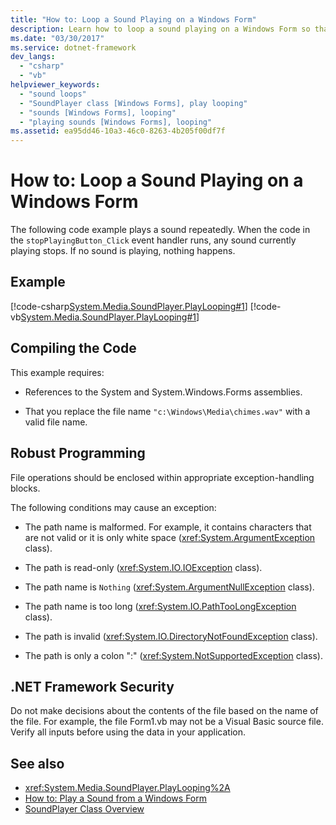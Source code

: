 ```yaml
---
title: "How to: Loop a Sound Playing on a Windows Form"
description: Learn how to loop a sound playing on a Windows Form so that it plays repeatedly and learn how to stop the sound.
ms.date: "03/30/2017"
ms.service: dotnet-framework
dev_langs: 
  - "csharp"
  - "vb"
helpviewer_keywords: 
  - "sound loops"
  - "SoundPlayer class [Windows Forms], play looping"
  - "sounds [Windows Forms], looping"
  - "playing sounds [Windows Forms], looping"
ms.assetid: ea95dd46-10a3-46c0-8263-4b205f00df7f
---
```

# How to: Loop a Sound Playing on a Windows Form

The following code example plays a sound repeatedly. When the code in the `stopPlayingButton_Click` event handler runs, any sound currently playing stops. If no sound is playing, nothing happens.

## Example

[!code-csharp[System.Media.SoundPlayer.PlayLooping#1](~/samples/snippets/csharp/VS_Snippets_Winforms/System.Media.SoundPlayer.PlayLooping/CS/Form1.cs#1)]
[!code-vb[System.Media.SoundPlayer.PlayLooping#1](~/samples/snippets/visualbasic/VS_Snippets_Winforms/System.Media.SoundPlayer.PlayLooping/VB/Form1.vb#1)]

## Compiling the Code

This example requires:

- References to the System and System.Windows.Forms assemblies.

- That you replace the file name `"c:\Windows\Media\chimes.wav"` with a valid file name.

## Robust Programming

File operations should be enclosed within appropriate exception-handling blocks.

The following conditions may cause an exception:

- The path name is malformed. For example, it contains characters that are not valid or it is only white space (<xref:System.ArgumentException> class).

- The path is read-only (<xref:System.IO.IOException> class).

- The path name is `Nothing` (<xref:System.ArgumentNullException> class).

- The path name is too long (<xref:System.IO.PathTooLongException> class).

- The path is invalid (<xref:System.IO.DirectoryNotFoundException> class).

- The path is only a colon ":" (<xref:System.NotSupportedException> class).

## .NET Framework Security

Do not make decisions about the contents of the file based on the name of the file. For example, the file Form1.vb may not be a Visual Basic source file. Verify all inputs before using the data in your application.

## See also

- <xref:System.Media.SoundPlayer.PlayLooping%2A>
- [How to: Play a Sound from a Windows Form](how-to-play-a-sound-from-a-windows-form.md)
- [SoundPlayer Class Overview](soundplayer-class-overview.md)

